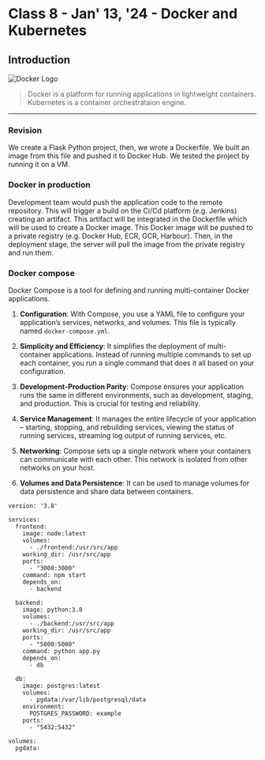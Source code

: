 # Class 8 - Jan' 13, '24 - Docker and Kubernetes

## Introduction
![Docker Logo](https://www.docker.com/wp-content/uploads/2023/08/logo-dont-spacing.svg)

> Docker is a platform for running applications in lightweight containers. Kubernetes is a container orchestrataion engine.

---

### Revision

We create a Flask Python project, then, we wrote a Dockerfile. We built an image from this file and pushed it to Docker Hub. We tested the project by running it on a VM.

### Docker in production

Development team would push the application code to the remote repository. This will trigger a build on the Ci/Cd platform (e.g. Jenkins) creating an artifact. This artifact will be integrated in the Dockerfile which will be used to create a Docker image. This Docker image will be pushed to a private registry (e.g. Docker Hub, ECR, GCR, Harbour). Then, in the deployment stage, the server will pull the image from the private registry and run them.

### Docker compose

Docker Compose is a tool for defining and running multi-container Docker applications.

1. **Configuration**: With Compose, you use a YAML file to configure your application’s services, networks, and volumes. This file is typically named `docker-compose.yml`.

2. **Simplicity and Efficiency**: It simplifies the deployment of multi-container applications. Instead of running multiple commands to set up each container, you run a single command that does it all based on your configuration.

3. **Development-Production Parity**: Compose ensures your application runs the same in different environments, such as development, staging, and production. This is crucial for testing and reliability.

4. **Service Management**: It manages the entire lifecycle of your application – starting, stopping, and rebuilding services, viewing the status of running services, streaming log output of running services, etc.

5. **Networking**: Compose sets up a single network where your containers can communicate with each other. This network is isolated from other networks on your host.

6. **Volumes and Data Persistence**: It can be used to manage volumes for data persistence and share data between containers.

```
version: '3.8'

services:
  frontend:
    image: node:latest
    volumes:
      - ./frontend:/usr/src/app
    working_dir: /usr/src/app
    ports:
      - "3000:3000"
    command: npm start
    depends_on:
      - backend

  backend:
    image: python:3.8
    volumes:
      - ./backend:/usr/src/app
    working_dir: /usr/src/app
    ports:
      - "5000:5000"
    command: python app.py
    depends_on:
      - db

  db:
    image: postgres:latest
    volumes:
      - pgdata:/var/lib/postgresql/data
    environment:
      POSTGRES_PASSWORD: example
    ports:
      - "5432:5432"

volumes:
  pgdata:
```
